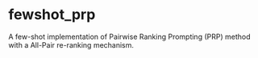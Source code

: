 # fewshot_prp
A few-shot implementation of Pairwise Ranking Prompting (PRP) method with a All-Pair re-ranking mechanism.
